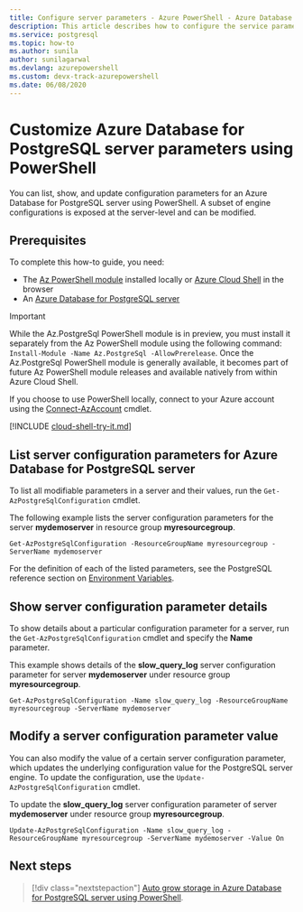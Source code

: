 ```yaml
---
title: Configure server parameters - Azure PowerShell - Azure Database for PostgreSQL
description: This article describes how to configure the service parameters in Azure Database for PostgreSQL using PowerShell.
ms.service: postgresql
ms.topic: how-to
ms.author: sunila
author: sunilagarwal
ms.devlang: azurepowershell
ms.custom: devx-track-azurepowershell
ms.date: 06/08/2020 
---
```


# Customize Azure Database for PostgreSQL server parameters using PowerShell

You can list, show, and update configuration parameters for an Azure Database for PostgreSQL server using
PowerShell. A subset of engine configurations is exposed at the server-level and can be modified.

## Prerequisites

To complete this how-to guide, you need:

- The [Az PowerShell module](/powershell/azure/install-az-ps) installed locally or
  [Azure Cloud Shell](https://shell.azure.com/) in the browser
- An [Azure Database for PostgreSQL server](quickstart-create-postgresql-server-database-using-azure-powershell.md)

> [!IMPORTANT]
> While the Az.PostgreSql PowerShell module is in preview, you must install it separately from the Az
> PowerShell module using the following command: `Install-Module -Name Az.PostgreSql -AllowPrerelease`.
> Once the Az.PostgreSql PowerShell module is generally available, it becomes part of future Az
> PowerShell module releases and available natively from within Azure Cloud Shell.

If you choose to use PowerShell locally, connect to your Azure account using the
[Connect-AzAccount](/powershell/module/az.accounts/connect-azaccount) cmdlet.

[!INCLUDE [cloud-shell-try-it.md](../../includes/cloud-shell-try-it.md)]

## List server configuration parameters for Azure Database for PostgreSQL server

To list all modifiable parameters in a server and their values, run the `Get-AzPostgreSqlConfiguration`
cmdlet.

The following example lists the server configuration parameters for the server **mydemoserver** in
resource group **myresourcegroup**.

```azurepowershell-interactive
Get-AzPostgreSqlConfiguration -ResourceGroupName myresourcegroup -ServerName mydemoserver
```

For the definition of each of the listed parameters, see the PostgreSQL reference section on
[Environment Variables](https://www.postgresql.org/docs/12/libpq-envars.html).

## Show server configuration parameter details

To show details about a particular configuration parameter for a server, run the
`Get-AzPostgreSqlConfiguration` cmdlet and specify the **Name** parameter.

This example shows details of the **slow\_query\_log** server configuration parameter for server
**mydemoserver** under resource group **myresourcegroup**.

```azurepowershell-interactive
Get-AzPostgreSqlConfiguration -Name slow_query_log -ResourceGroupName myresourcegroup -ServerName mydemoserver
```

## Modify a server configuration parameter value

You can also modify the value of a certain server configuration parameter, which updates the
underlying configuration value for the PostgreSQL server engine. To update the configuration, use the
`Update-AzPostgreSqlConfiguration` cmdlet.

To update the **slow\_query\_log** server configuration parameter of server
**mydemoserver** under resource group **myresourcegroup**.

```azurepowershell-interactive
Update-AzPostgreSqlConfiguration -Name slow_query_log -ResourceGroupName myresourcegroup -ServerName mydemoserver -Value On
```

## Next steps

> [!div class="nextstepaction"]
> [Auto grow storage in Azure Database for PostgreSQL server using PowerShell](howto-auto-grow-storage-powershell.md).